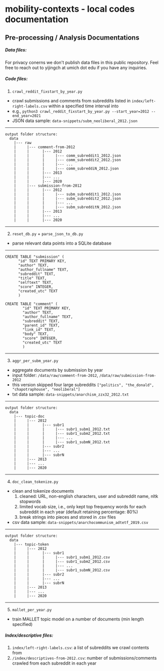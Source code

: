 # mobility-contexts - local codes documentation

## Pre-processing / Analysis Documentations


##### Data files:

For privacy conerns we don't publish data files in this public repository. Feel free to reach out to yijingch at umich dot edu if you have any inquiries.

##### Code files:

1. `crawl_reddit_fixstart_by_year.py`
- crawl submissions and comments from subreddits listed in `index/left-right-labels.csv` within a specified time interval into
- e.g., `python3 crawl_reddit_fixstart_by_year.py --start_year=2012 --end_year=2021`
- JSON data sample: `data-snippets/subm_neoliberal_2012.json`

-------------------------------------------------
    output folder structure:
      data
        |--- raw
        |     |--- comment-from-2012
        |     |      |--- 2012
        |     |      |     |--- comm_subreddit1_2012.json
        |     |      |     |--- comm_subreddit2_2012.json
        |     |      |     |--- ...
        |     |      |     |--- comm_subreddiN_2012.json
        |     |      |--- 2013
        |     |      |--- ...
        |     |      |--- 2020
        |     |--- submission-from-2012
        |     |      |--- 2012
        |     |      |     |--- subm_subreddit1_2012.json
        |     |      |     |--- subm_subreddit2_2012.json
        |     |      |     |--- ...
        |     |      |     |--- subm_subredditN_2012.json
        |     |      |--- 2013
        |     |      |--- ...
        |     |      |--- 2020
-------------------------------------------------


2. `reset_db.py` + `parse_json_to_db.py`
- parse relevant data points into a SQLite database
-------------------------------------------------
    CREATE TABLE "submission" (
          "id" TEXT PRIMARY KEY,
          "author" TEXT,
          "author_fullname" TEXT,
          "subreddit" TEXT,
          "title" TEXT,
          "selftext" TEXT,
          "score" INTEGER,
          "created_utc" TEXT
          )

    CREATE TABLE "comment" (
            "id" TEXT PRIMARY KEY,
            "author" TEXT,
            "author_fullname" TEXT,
            "subreddit" TEXT,
            "parent_id" TEXT,
            "link_id" TEXT,
            "body" TEXT,
            "score" INTEGER,
            "created_utc" TEXT
            )
-------------------------------------------------

3. `aggr_per_subm_year.py`
- aggregate documents by submission by year
- input folder: `/data/raw/comment-from-2012`, `/data/raw/submission-from-2012`
- this version skipped four large subreddits `["politics", "the_donald", "chapotraphouse", "neoliberal"]`
- txt data sample: `data-snippets/anarchism_zzx32_2012.txt`

-------------------------------------------------
    output folder structure:
      data
        |--- topic-doc
        |     |--- 2012
        |     |      |--- subr1
        |     |      |     |--- subr1_subm1_2012.txt
        |     |      |     |--- subr1_subm2_2012.txt
        |     |      |     |--- ...
        |     |      |     |--- subr1_submN_2012.txt
        |     |      |--- subr2
        |     |      |--- ...
        |     |      |--- subrN
        |     |--- 2013
        |     |--- ...
        |     |--- 2020
-------------------------------------------------

4. `doc_clean_tokenize.py`
- clean and tokenize documents
  1. cleaned: URL, non-english characters, user and subreddit name, nltk stopwords
  2. limited vocab size, i.e., only kept top frequency words for each subreddit in each year (default retaining percentage: 80%)
  3. break strings into pieces and stored in .csv files
- csv data sample: `data-snippets/anarchocommunism_adtetf_2019.csv`

-------------------------------------------------
    output folder structure:
      data
        |--- topic-token
        |     |--- 2012
        |     |      |--- subr1
        |     |      |     |--- subr1_subm1_2012.csv
        |     |      |     |--- subr1_subm2_2012.csv
        |     |      |     |--- ...
        |     |      |     |--- subr1_submN_2012.csv
        |     |      |--- subr2
        |     |      |--- ...
        |     |      |--- subrN
        |     |--- 2013
        |     |--- ...
        |     |--- 2020
-------------------------------------------------


5. `mallet_per_year.py`
- train MALLET topic model on a number of documents (min length specified)


##### Index/descriptive files:

1. `index/left-right-labels.csv`: a list of subreddits we crawl contents from
2. `/index/descriptives-from-2012.csv`: number of submissions/comments crawled from each subreddit in each year
